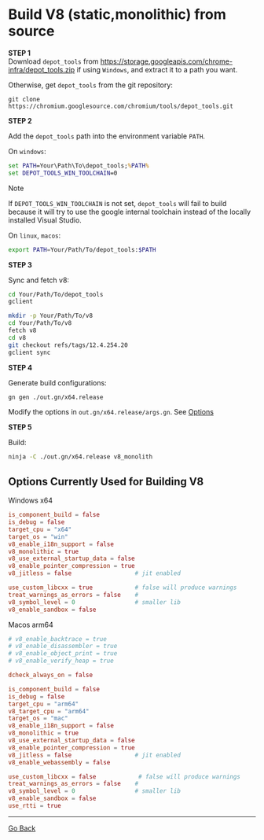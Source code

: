 
# Build V8 (static,monolithic) from source

**STEP 1**  
Download `depot_tools` from https://storage.googleapis.com/chrome-infra/depot_tools.zip if using `Windows`, and extract it to a path you want. 

Otherwise, get `depot_tools` from the git repository:

```
git clone https://chromium.googlesource.com/chromium/tools/depot_tools.git
```

**STEP 2**  

Add the `depot_tools` path into the environment variable `PATH`.

On `windows`:

```bat
set PATH=Your\Path\To\depot_tools;%PATH%
set DEPOT_TOOLS_WIN_TOOLCHAIN=0
```

> [!NOTE]
> If `DEPOT_TOOLS_WIN_TOOLCHAIN` is not set, `depot_tools` will fail to build because it will try to use the google internal toolchain instead of the locally installed Visual Studio.

On `linux`, `macos`:
```sh
export PATH=Your/Path/To/depot_tools:$PATH
```

**STEP 3**  

Sync and fetch v8:

```sh
cd Your/Path/To/depot_tools
gclient 

mkdir -p Your/Path/To/v8 
cd Your/Path/To/v8
fetch v8
cd v8
git checkout refs/tags/12.4.254.20
gclient sync
```

**STEP 4**  

Generate build configurations:

```sh
gn gen ./out.gn/x64.release
```

Modify the options in `out.gn/x64.release/args.gn`. See [Options](#options-currently-used-for-building-v8)


**STEP 5**  

Build:

```sh
ninja -C ./out.gn/x64.release v8_monolith
```

## Options Currently Used for Building V8

Windows x64
```toml
is_component_build = false
is_debug = false
target_cpu = "x64"
target_os = "win"
v8_enable_i18n_support = false
v8_monolithic = true
v8_use_external_startup_data = false
v8_enable_pointer_compression = true
v8_jitless = false                  # jit enabled

use_custom_libcxx = true            # false will produce warnings
treat_warnings_as_errors = false    # 
v8_symbol_level = 0                 # smaller lib 
v8_enable_sandbox = false 
```

Macos arm64
```toml
# v8_enable_backtrace = true
# v8_enable_disassembler = true
# v8_enable_object_print = true
# v8_enable_verify_heap = true

dcheck_always_on = false

is_component_build = false
is_debug = false
target_cpu = "arm64"
v8_target_cpu = "arm64"
target_os = "mac"
v8_enable_i18n_support = false
v8_monolithic = true
v8_use_external_startup_data = false
v8_enable_pointer_compression = true
v8_jitless = false                  # jit enabled
v8_enable_webassembly = false

use_custom_libcxx = false            # false will produce warnings
treat_warnings_as_errors = false    # 
v8_symbol_level = 0                 # smaller lib 
v8_enable_sandbox = false 
use_rtti = true
```


---

[Go Back](../README.md)
